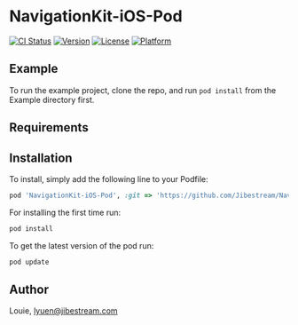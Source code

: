 # NavigationKit-iOS-Pod

[![CI Status](http://img.shields.io/travis/louieyune/NavigationKit-iOS-Pod.svg?style=flat)](https://travis-ci.org/louieyune/NavigationKit-iOS-Pod)
[![Version](https://img.shields.io/cocoapods/v/NavigationKit-iOS-Pod.svg?style=flat)](http://cocoapods.org/pods/NavigationKit-iOS-Pod)
[![License](https://img.shields.io/cocoapods/l/NavigationKit-iOS-Pod.svg?style=flat)](http://cocoapods.org/pods/NavigationKit-iOS-Pod)
[![Platform](https://img.shields.io/cocoapods/p/NavigationKit-iOS-Pod.svg?style=flat)](http://cocoapods.org/pods/NavigationKit-iOS-Pod)

## Example

To run the example project, clone the repo, and run `pod install` from the Example directory first.

## Requirements

## Installation

To install, simply add the following line to your Podfile:

```ruby
pod 'NavigationKit-iOS-Pod', :git => 'https://github.com/Jibestream/NavigationKit-iOS-Pod.git'
```

For installing the first time run:
```ruby
pod install
```

To get the latest version of the pod run:
```ruby
pod update
```

## Author

Louie, lyuen@jibestream.com
